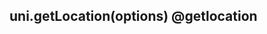 ## uni.getLocation(options) @getlocation

<!-- UTSAPIJSON.getLocation.description -->

<!-- UTSAPIJSON.getLocation.param -->

<!-- UTSAPIJSON.getLocation.returnValue -->

<!-- UTSAPIJSON.getLocation.compatibility -->

<!-- UTSAPIJSON.getLocation.tutorial -->

<!-- UTSAPIJSON.general_type.name -->

<!-- UTSAPIJSON.general_type.param -->